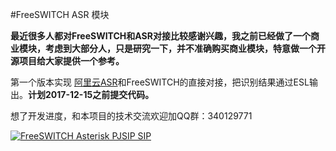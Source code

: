 #FreeSWITCH ASR 模块

**最近很多人都对FreeSWITCH和ASR对接比较感谢兴趣，我之前已经做了一个商业模块，考虑到大部分人，只是研究一下，并不准确购买商业模块，特意做一个开源项目给大家提供一个参考。**

第一个版本实现 [阿里云ASR](https://help.aliyun.com/document_detail/30416.html?spm=5176.doc30416.3.2.PuOAsM "阿里云ASR")和FreeSWITCH的直接对接，把识别结果通过ESL输出。**计划2017-12-15之前提交代码。**


想了开发进度，和本项目的技术交流欢迎加QQ群：340129771


<a target="_blank" href="//shang.qq.com/wpa/qunwpa?idkey=5c882a6bd5633fe00d03f1d505510414a87df42524de885d1e3ab2bd754a1f90"><img border="0" src="//pub.idqqimg.com/wpa/images/group.png" alt="FreeSWITCH Asterisk PJSIP SIP" title="FreeSWITCH Asterisk PJSIP SIP"></a>



